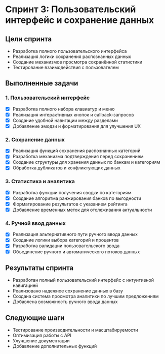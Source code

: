 # Спринт 3: Пользовательский интерфейс и сохранение данных

## Цели спринта
- Разработка полного пользовательского интерфейса
- Реализация логики сохранения распознанных данных
- Создание механизмов просмотра сохранённой статистики
- Тестирование взаимодействия с пользователем

## Выполненные задачи

### 1. Пользовательский интерфейс
- [x] Разработка полного набора клавиатур и меню
- [x] Реализация интерактивных кнопок и callback-запросов
- [x] Создание удобной навигации между разделами
- [x] Добавление эмодзи и форматирования для улучшения UX

### 2. Сохранение данных
- [x] Реализация функций сохранения распознанных категорий
- [x] Разработка механизма подтверждения перед сохранением
- [x] Создание структуры для хранения данных по банкам и категориям
- [x] Обработка дубликатов и конфликтующих данных

### 3. Статистика и аналитика
- [x] Разработка функции получения сводки по категориям
- [x] Создание алгоритма ранжирования банков по выгодности
- [x] Форматирование результатов с указанием рейтинга
- [x] Добавление временных меток для отслеживания актуальности

### 4. Ручной ввод данных
- [x] Реализация альтернативного пути ручного ввода данных
- [x] Создание логики выбора категорий и процентов
- [x] Разработка валидации пользовательского ввода
- [x] Объединение ручного и автоматического потоков данных

## Результаты спринта
- Разработан полный пользовательский интерфейс с интуитивной навигацией
- Реализовано надежное сохранение данных в базу
- Создана система просмотра аналитики по лучшим предложениям
- Добавлена возможность ручного ввода данных

## Следующие шаги
- Тестирование производительности и масштабируемости
- Оптимизация работы с API
- Улучшение документации
- Добавление дополнительных функций 